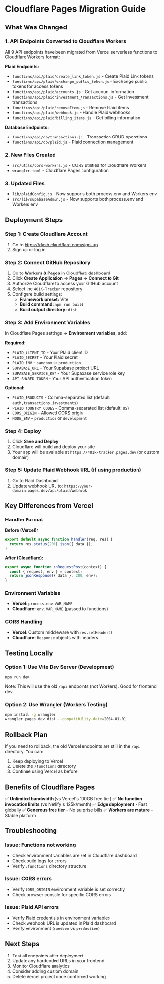 # Cloudflare Pages Migration Guide

## What Was Changed

### 1. API Endpoints Converted to Cloudflare Workers
All 9 API endpoints have been migrated from Vercel serverless functions to Cloudflare Workers format:

**Plaid Endpoints:**
- `functions/api/plaid/create_link_token.js` - Create Plaid Link tokens
- `functions/api/plaid/exchange_public_token.js` - Exchange public tokens for access tokens
- `functions/api/plaid/accounts.js` - Get account information
- `functions/api/plaid/investment_transactions.js` - Get investment transactions
- `functions/api/plaid/removeItem.js` - Remove Plaid items
- `functions/api/plaid/webhook.js` - Handle Plaid webhooks
- `functions/api/plaid/billing_items.js` - Get billing information

**Database Endpoints:**
- `functions/api/db/transactions.js` - Transaction CRUD operations
- `functions/api/db/plaid.js` - Plaid connection management

### 2. New Files Created
- `src/utils/cors-workers.js` - CORS utilities for Cloudflare Workers
- `wrangler.toml` - Cloudflare Pages configuration

### 3. Updated Files
- `lib/plaidConfig.js` - Now supports both process.env and Workers env
- `src/lib/supabaseAdmin.js` - Now supports both process.env and Workers env

## Deployment Steps

### Step 1: Create Cloudflare Account
1. Go to https://dash.cloudflare.com/sign-up
2. Sign up or log in

### Step 2: Connect GitHub Repository
1. Go to **Workers & Pages** in Cloudflare dashboard
2. Click **Create Application** → **Pages** → **Connect to Git**
3. Authorize Cloudflare to access your GitHub account
4. Select the `401K-Tracker` repository
5. Configure build settings:
   - **Framework preset:** Vite
   - **Build command:** `npm run build`
   - **Build output directory:** `dist`

### Step 3: Add Environment Variables
In Cloudflare Pages settings → **Environment variables**, add:

**Required:**
- `PLAID_CLIENT_ID` - Your Plaid client ID
- `PLAID_SECRET` - Your Plaid secret
- `PLAID_ENV` - `sandbox` or `production`
- `SUPABASE_URL` - Your Supabase project URL
- `SUPABASE_SERVICE_KEY` - Your Supabase service role key
- `API_SHARED_TOKEN` - Your API authentication token

**Optional:**
- `PLAID_PRODUCTS` - Comma-separated list (default: `auth,transactions,investments`)
- `PLAID_COUNTRY_CODES` - Comma-separated list (default: `US`)
- `CORS_ORIGIN` - Allowed CORS origin
- `NODE_ENV` - `production` or `development`

### Step 4: Deploy
1. Click **Save and Deploy**
2. Cloudflare will build and deploy your site
3. Your app will be available at `https://401k-tracker.pages.dev` (or custom domain)

### Step 5: Update Plaid Webhook URL (if using production)
1. Go to Plaid Dashboard
2. Update webhook URL to: `https://your-domain.pages.dev/api/plaid/webhook`

## Key Differences from Vercel

### Handler Format
**Before (Vercel):**
```javascript
export default async function handler(req, res) {
  return res.status(200).json({ data });
}
```

**After (Cloudflare):**
```javascript
export async function onRequestPost(context) {
  const { request, env } = context;
  return jsonResponse({ data }, 200, env);
}
```

### Environment Variables
- **Vercel:** `process.env.VAR_NAME`
- **Cloudflare:** `env.VAR_NAME` (passed to functions)

### CORS Handling
- **Vercel:** Custom middleware with `res.setHeader()`
- **Cloudflare:** `Response` objects with headers

## Testing Locally

### Option 1: Use Vite Dev Server (Development)
```bash
npm run dev
```
Note: This will use the old `/api` endpoints (not Workers). Good for frontend dev.

### Option 2: Use Wrangler (Workers Testing)
```bash
npm install -g wrangler
wrangler pages dev dist --compatibility-date=2024-01-01
```

## Rollback Plan

If you need to rollback, the old Vercel endpoints are still in the `/api` directory. You can:
1. Keep deploying to Vercel
2. Delete the `/functions` directory
3. Continue using Vercel as before

## Benefits of Cloudflare Pages

✅ **Unlimited bandwidth** (vs Vercel's 100GB free tier)
✅ **No function invocation limits** (vs Netlify's 125k/month)
✅ **Edge deployment** - Fast globally
✅ **Generous free tier** - No surprise bills
✅ **Workers are mature** - Stable platform

## Troubleshooting

### Issue: Functions not working
- Check environment variables are set in Cloudflare dashboard
- Check build logs for errors
- Verify `/functions` directory structure

### Issue: CORS errors
- Verify `CORS_ORIGIN` environment variable is set correctly
- Check browser console for specific CORS errors

### Issue: Plaid API errors
- Verify Plaid credentials in environment variables
- Check webhook URL is updated in Plaid dashboard
- Verify environment (`sandbox` vs `production`)

## Next Steps

1. Test all endpoints after deployment
2. Update any hardcoded URLs in your frontend
3. Monitor Cloudflare analytics
4. Consider adding custom domain
5. Delete Vercel project once confirmed working